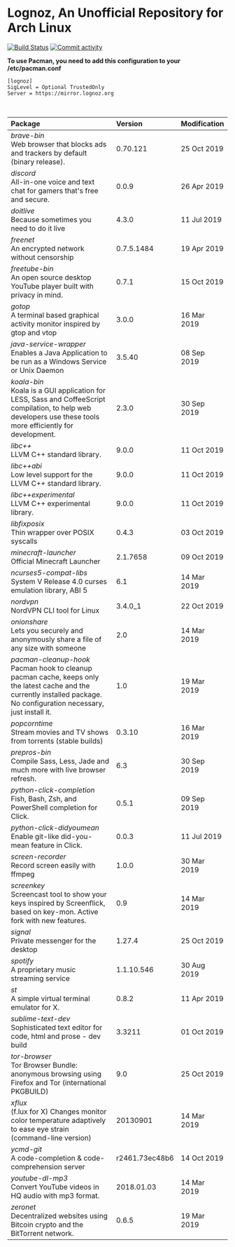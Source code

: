 # Lognoz, An Unofficial Repository for Arch Linux
[<img src="https://img.shields.io/travis/lognoz/lognoz-archlinux-repository/master.svg?style=flat-square" alt="Build Status">](https://travis-ci.org/lognoz/lognoz-archlinux-repository)
[<img src="https://img.shields.io/github/commit-activity/m/lognoz/lognoz-archlinux-repository.svg?style=flat-square" alt="Commit activity">](https://github.com/lognoz/lognoz-archlinux-repository/commits/master)

**To use Pacman, you need to add this configuration to your /etc/pacman.conf**

```
[lognoz]
SigLevel = Optional TrustedOnly
Server = https://mirror.lognoz.org
```
<br>

Package	|  Version	|  Modification
:--- | :--- | :---
*brave-bin*<br>Web browser that blocks ads and trackers by default (binary release). | 0.70.121 | 25 Oct 2019
*discord*<br>All-in-one voice and text chat for gamers that's free and secure. | 0.0.9 | 26 Apr 2019
*doitlive*<br>Because sometimes you need to do it live | 4.3.0 | 11 Jul 2019
*freenet*<br>An encrypted network without censorship | 0.7.5.1484 | 19 Apr 2019
*freetube-bin*<br>An open source desktop YouTube player built with privacy in mind. | 0.7.1 | 15 Oct 2019
*gotop*<br>A terminal based graphical activity monitor inspired by gtop and vtop | 3.0.0 | 16 Mar 2019
*java-service-wrapper*<br>Enables a Java Application to be run as a Windows Service or Unix Daemon | 3.5.40 | 08 Sep 2019
*koala-bin*<br>Koala is a GUI application for LESS, Sass and CoffeeScript compilation, to help web developers use these tools more efficiently for development. | 2.3.0 | 30 Sep 2019
*libc++*<br>LLVM C++ standard library. | 9.0.0 | 11 Oct 2019
*libc++abi*<br>Low level support for the LLVM C++ standard library. | 9.0.0 | 11 Oct 2019
*libc++experimental*<br>LLVM C++ experimental library. | 9.0.0 | 11 Oct 2019
*libfixposix*<br>Thin wrapper over POSIX syscalls | 0.4.3 | 03 Oct 2019
*minecraft-launcher*<br>Official Minecraft Launcher | 2.1.7658 | 09 Oct 2019
*ncurses5-compat-libs*<br>System V Release 4.0 curses emulation library, ABI 5 | 6.1 | 14 Mar 2019
*nordvpn*<br>NordVPN CLI tool for Linux | 3.4.0_1 | 22 Oct 2019
*onionshare*<br>Lets you securely and anonymously share a file of any size with someone | 2.0 | 14 Mar 2019
*pacman-cleanup-hook*<br>Pacman hook to cleanup pacman cache, keeps only the latest cache and the currently installed package. No configuration necessary, just install it. | 1.0 | 19 Mar 2019
*popcorntime*<br>Stream movies and TV shows from torrents (stable builds) | 0.3.10 | 16 Mar 2019
*prepros-bin*<br>Compile Sass, Less, Jade and much more with live browser refresh. | 6.3 | 30 Sep 2019
*python-click-completion*<br>Fish, Bash, Zsh, and PowerShell completion for Click. | 0.5.1 | 09 Sep 2019
*python-click-didyoumean*<br>Enable git-like did-you-mean feature in Click. | 0.0.3 | 11 Jul 2019
*screen-recorder*<br>Record screen easily with ffmpeg | 1.0.0 | 30 Mar 2019
*screenkey*<br>Screencast tool to show your keys inspired by Screenflick, based on key-mon. Active fork with new features. | 0.9 | 14 Mar 2019
*signal*<br>Private messenger for the desktop | 1.27.4 | 25 Oct 2019
*spotify*<br>A proprietary music streaming service | 1.1.10.546 | 30 Aug 2019
*st*<br>A simple virtual terminal emulator for X. | 0.8.2 | 11 Apr 2019
*sublime-text-dev*<br>Sophisticated text editor for code, html and prose - dev build | 3.3211 | 01 Oct 2019
*tor-browser*<br>Tor Browser Bundle: anonymous browsing using Firefox and Tor (international PKGBUILD) | 9.0 | 25 Oct 2019
*xflux*<br>(f.lux for X) Changes monitor color temperature adaptively to ease eye strain (command-line version) | 20130901 | 14 Mar 2019
*ycmd-git*<br>A code-completion & code-comprehension server | r2461.73ec48b6 | 14 Oct 2019
*youtube-dl-mp3*<br>Convert YouTube videos in HQ audio with mp3 format. | 2018.01.03 | 14 Mar 2019
*zeronet*<br>Decentralized websites using Bitcoin crypto and the BitTorrent network. | 0.6.5 | 19 Mar 2019


